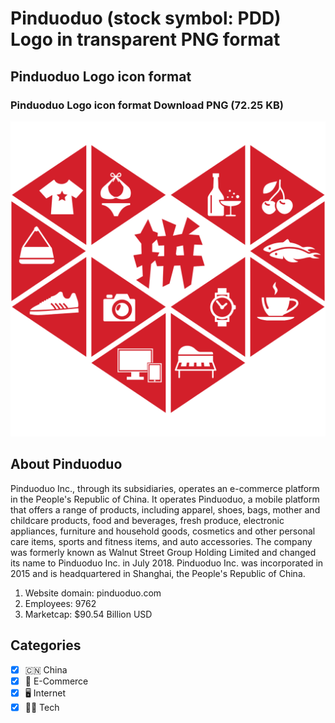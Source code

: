 # Pinduoduo (stock symbol: PDD) Logo in transparent PNG format

## Pinduoduo Logo icon format

### Pinduoduo Logo icon format Download PNG (72.25 KB)

![Pinduoduo Logo icon format Download PNG (72.25 KB)](/img/orig/PDD-8d01fe07.png)

## About Pinduoduo

Pinduoduo Inc., through its subsidiaries, operates an e-commerce platform in the People's Republic of China. It operates Pinduoduo, a mobile platform that offers a range of products, including apparel, shoes, bags, mother and childcare products, food and beverages, fresh produce, electronic appliances, furniture and household goods, cosmetics and other personal care items, sports and fitness items, and auto accessories. The company was formerly known as Walnut Street Group Holding Limited and changed its name to Pinduoduo Inc. in July 2018. Pinduoduo Inc. was incorporated in 2015 and is headquartered in Shanghai, the People's Republic of China.

1. Website domain: pinduoduo.com
2. Employees: 9762
3. Marketcap: $90.54 Billion USD


## Categories
- [x] 🇨🇳 China
- [x] 🛒 E-Commerce
- [x] 🖥️ Internet
- [x] 👩‍💻 Tech
